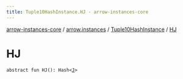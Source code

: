 ```yaml
---
title: Tuple10HashInstance.HJ - arrow-instances-core
---
```


[arrow-instances-core](../../index.html) / [arrow.instances](../index.html) / [Tuple10HashInstance](index.html) / [HJ](./-h-j.html)

# HJ

`abstract fun HJ(): Hash<`[`J`](index.html#J)`>`